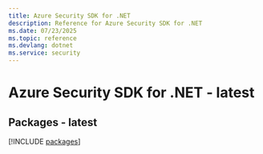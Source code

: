 ```yaml
---
title: Azure Security SDK for .NET
description: Reference for Azure Security SDK for .NET
ms.date: 07/23/2025
ms.topic: reference
ms.devlang: dotnet
ms.service: security
---
```

# Azure Security SDK for .NET - latest
## Packages - latest
[!INCLUDE [packages](security-index.md)]